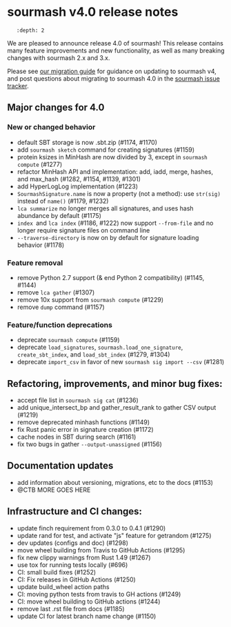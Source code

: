 # sourmash v4.0 release notes

```{contents}
   :depth: 2
```

We are pleased to announce release 4.0 of sourmash! This release
contains many feature improvements and new functionality, as well as
many breaking changes with sourmash 2.x and 3.x.

Please see
[our migration guide](../support.md#migrating-from-sourmash-v3-x-to-sourmash-v4-x)
for guidance on updating to sourmash v4, and post questions about
migrating to sourmash 4.0 in the
[sourmash issue tracker](https://github.com/dib-lab/sourmash/issues/new).

## Major changes for 4.0

### New or changed behavior

* default SBT storage is now .sbt.zip (#1174, #1170)
* add `sourmash sketch` command for creating signatures (#1159)
* protein ksizes in MinHash are now divided by 3, except in `sourmash compute` (#1277)
* refactor MinHash API and implementation: add, iadd, merge, hashes, and max_hash (#1282, #1154, #1139, #1301)
* add HyperLogLog implementation (#1223)
* `SourmashSignature.name` is now a property (not a method): use `str(sig)` instead of `name()` (#1179, #1232)
*  `lca summarize` no longer merges all signatures, and uses hash abundance by default (#1175)
* `index `and `lca index` (#1186, #1222) now support `--from-file` and no longer require signature files on command line
* `--traverse-directory` is now on by default for signature loading behavior (#1178)

### Feature removal

* remove Python 2.7 support (& end Python 2 compatibility) (#1145, #1144)
* remove `lca gather` (#1307)
* remove 10x support from `sourmash compute` (#1229)
* remove `dump` command (#1157)

### Feature/function deprecations 
* deprecate `sourmash compute` (#1159)
* deprecate `load_signatures`, `sourmash.load_one_signature`, `create_sbt_index`, and `load_sbt_index` (#1279, #1304)
* deprecate `import_csv` in favor of new `sourmash sig import --csv` (#1281)

## Refactoring, improvements, and minor bug fixes:

* accept file list in `sourmash sig cat` (#1236)
* add unique_intersect_bp and gather_result_rank to gather CSV output (#1219)
* remove deprecated minhash functions (#1149)
* fix Rust panic error in signature creation (#1172)
* cache nodes in SBT during search (#1161)
* fix two bugs in gather `--output-unassigned` (#1156)

## Documentation updates

* add information about versioning, migrations, etc to the docs (#1153)
* @CTB MORE GOES HERE

## Infrastructure and CI changes:

* update finch requirement from 0.3.0 to 0.4.1 (#1290)
* update rand for test, and activate "js" feature for getrandom (#1275)
* dev updates (configs and doc) (#1298)
* move wheel building from Travis to GitHub Actions (#1295)
* fix new clippy warnings from Rust 1.49 (#1267)
* use tox for running tests locally (#696)
* CI: small build fixes (#1252)
* CI: Fix releases in GitHub Actions (#1250)
* update build_wheel action paths
* CI: moving python tests from travis to GH actions (#1249)
* CI: move wheel building to GitHub actions (#1244)
* remove last .rst file from docs (#1185)
* update CI for latest branch name change (#1150)
